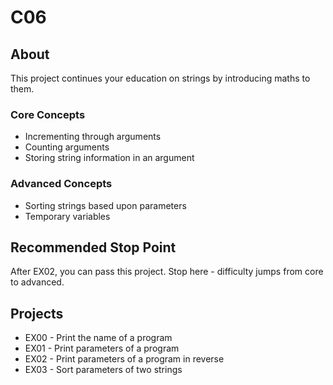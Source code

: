 # C06

## About

This project continues your education on strings by introducing maths to them.

### Core Concepts 
- Incrementing through arguments
- Counting arguments
- Storing string information in an argument

### Advanced Concepts
- Sorting strings based upon parameters
- Temporary variables

## Recommended Stop Point

After EX02, you can pass this project. Stop here - difficulty jumps from core to advanced.

## Projects
- EX00 - Print the name of a program
- EX01 - Print parameters of a program
- EX02 - Print parameters of a program in reverse
- EX03 - Sort parameters of two strings
